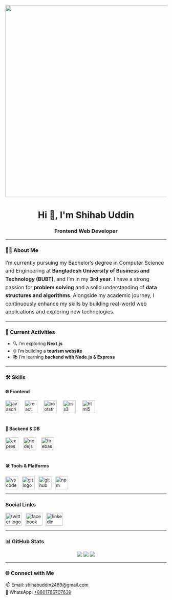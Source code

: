 <!-- Banner Image -->
<p align="center">
  <img width="2000" height="600" alt="Beige Minimalist Business LinkedIn Article Cover Image" src="https://github.com/user-attachments/assets/119c0384-d101-4e7b-9162-86cc97d87b03" />
</p>

<h1 align="center">Hi 👋, I'm Shihab Uddin</h1>
<h3 align="center">Frontend Web Developer</h3>

---

### 🧑‍💻 About Me

<p style="font-size: 16px; line-height: 1.6;">
  I’m currently pursuing my Bachelor’s degree in Computer Science and Engineering at <strong>Bangladesh University of Business and Technology (BUBT)</strong>, and I’m in my <strong>3rd year</strong>. I have a strong passion for <strong>problem solving</strong> and a solid understanding of <strong>data structures and algorithms</strong>. Alongside my academic journey, I continuously enhance my skills by building real-world web applications and exploring new technologies.
</p>

---

### 🚀 Current Activities

- 🔍 I’m exploring **Next.js**  
- 🌐 I’m building a **tourism website**  
- 📚 I’m learning **backend with Node.js & Express**

---

### 🛠️ Skills

#### 🌐 Frontend

<div align="left">
  <img src="https://cdn.jsdelivr.net/gh/devicons/devicon/icons/javascript/javascript-original.svg" height="40" alt="javascript logo" />
  <img width="12" />
  <img src="https://cdn.jsdelivr.net/gh/devicons/devicon/icons/react/react-original.svg" height="40" alt="react logo" />
  <img width="12" />
  <img src="https://cdn.jsdelivr.net/gh/devicons/devicon/icons/bootstrap/bootstrap-original.svg" height="40" alt="bootstrap logo" />
  <img width="12" />
  <img src="https://cdn.jsdelivr.net/gh/devicons/devicon/icons/css3/css3-original.svg" height="40" alt="css3 logo" />
  <img width="12" />
  <img src="https://cdn.jsdelivr.net/gh/devicons/devicon/icons/html5/html5-original.svg" height="40" alt="html5 logo" />
  <img width="12" />
</div>

<br/>

#### 🔧 Backend & DB

<div align="left"">
  <img src="https://cdn.jsdelivr.net/gh/devicons/devicon/icons/express/express-original.svg" height="40" alt="express logo" style="margin-right: 12px;" />
  <img src="https://cdn.jsdelivr.net/gh/devicons/devicon/icons/nodejs/nodejs-original.svg" height="40" alt="nodejs logo" style="margin-right: 12px;" />
  <img src="https://cdn.jsdelivr.net/gh/devicons/devicon/icons/firebase/firebase-plain.svg" height="40" alt="firebase logo" style="margin-right: 12px;" />
</div>

<br/>

#### 🛠️ Tools & Platforms

<div align="left" style="display: flex; flex-wrap: wrap; gap: 12px; margin-top: 10px;">
  <img src="https://cdn.jsdelivr.net/gh/devicons/devicon/icons/vscode/vscode-original.svg" height="40" alt="vscode logo" />
  <img src="https://cdn.jsdelivr.net/gh/devicons/devicon/icons/git/git-original.svg" height="40" alt="git logo" />
  <img src="https://cdn.jsdelivr.net/gh/devicons/devicon/icons/github/github-original.svg" height="40" alt="github logo" />
  <img src="https://cdn.jsdelivr.net/gh/devicons/devicon/icons/npm/npm-original-wordmark.svg" height="40" alt="npm logo" />
</div>

---

<h3 align="left">Social Links</h3>

<div align="left" style="display: flex; gap: 12px;">
  <a href="https://x.com/shihab_web_dev?s=21" target="_blank" rel="noopener noreferrer">
    <img src="https://raw.githubusercontent.com/maurodesouza/profile-readme-generator/master/src/assets/icons/social/twitter/default.svg" width="52" height="40" alt="twitter logo" />
  </a>
  <a href="https://www.facebook.com/csei52s2" target="_blank" rel="noopener noreferrer">
    <img src="https://raw.githubusercontent.com/maurodesouza/profile-readme-generator/master/src/assets/icons/social/facebook/default.svg" width="52" height="40" alt="facebook logo" />
  </a>
  <a href="https://www.linkedin.com/in/shihab-web-dev/" target="_blank" rel="noopener noreferrer">
    <img src="https://raw.githubusercontent.com/maurodesouza/profile-readme-generator/master/src/assets/icons/social/linkedin/default.svg" width="52" height="40" alt="linkedin logo" />
  </a>
</div>

---

### 📊 GitHub Stats

<p align="center">
  <img src="https://github-readme-stats.vercel.app/api?username=shihab103&show_icons=true&theme=tokyonight" />
  <img src="https://github-readme-streak-stats.herokuapp.com/?user=shihab103&theme=tokyonight" />
  <img src="https://github-readme-stats.vercel.app/api/top-langs/?username=shihab103&layout=compact&theme=tokyonight" />
</p>

---

### 🌐 Connect with Me

<p align="left">
  📫 Email: <a href="mailto:shihabuddin2469@gmail.com">shihabuddin2469@gmail.com</a><br>
  📱 WhatsApp: <a href="https://wa.me/8801786707639" target="_blank" rel="noopener noreferrer">+8801786707639</a>
</p>
